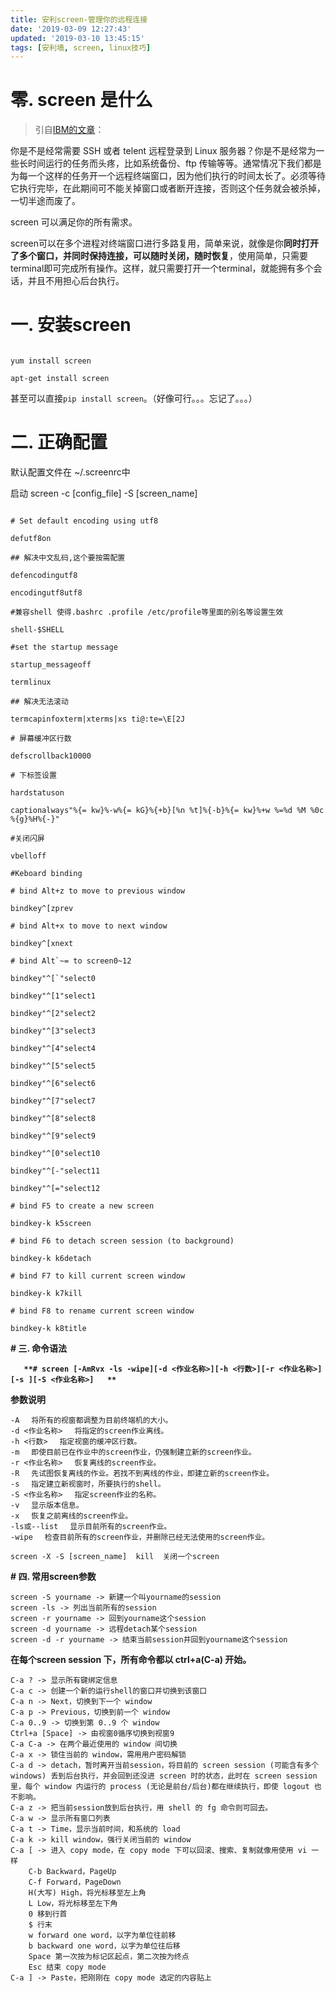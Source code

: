 ```yaml
---
title: 安利screen-管理你的远程连接
date: '2019-03-09 12:27:43'
updated: '2019-03-10 13:45:15'
tags: [安利墙, screen, linux技巧]
---
```

# 零. screen 是什么

> 引自[IBM的文章](https://www.ibm.com/developerworks/cn/linux/l-cn-screen/)：

你是不是经常需要 SSH 或者 telent 远程登录到 Linux 服务器？你是不是经常为一些长时间运行的任务而头疼，比如系统备份、ftp 传输等等。通常情况下我们都是为每一个这样的任务开一个远程终端窗口，因为他们执行的时间太长了。必须等待它执行完毕，在此期间可不能关掉窗口或者断开连接，否则这个任务就会被杀掉，一切半途而废了。  

  

screen 可以满足你的所有需求。

screen可以在多个进程对终端窗口进行多路复用，简单来说，就像是你**同时打开了多个窗口，并同时保持连接，可以随时关闭，随时恢复**，使用简单，只需要terminal即可完成所有操作。这样，就只需要打开一个terminal，就能拥有多个会话，并且不用担心后台执行。

  

# 一. 安装screen

```

yum install screen

apt-get install screen

```

甚至可以直接```pip install screen```。（好像可行。。。忘记了。。。）

  

# 二. 正确配置

默认配置文件在 ~/.screenrc中

启动 screen -c [config_file] -S [screen_name]

```shell  

# Set default encoding using utf8

defutf8on

## 解决中文乱码,这个要按需配置

defencodingutf8

encodingutf8utf8

#兼容shell 使得.bashrc .profile /etc/profile等里面的别名等设置生效

shell-$SHELL

#set the startup message

startup_messageoff

termlinux

## 解决无法滚动

termcapinfoxterm|xterms|xs ti@:te=\E[2J

# 屏幕缓冲区行数

defscrollback10000

# 下标签设置

hardstatuson

captionalways"%{= kw}%-w%{= kG}%{+b}[%n %t]%{-b}%{= kw}%+w %=%d %M %0c %{g}%H%{-}"

#关闭闪屏

vbelloff

#Keboard binding

# bind Alt+z to move to previous window

bindkey^[zprev

# bind Alt+x to move to next window

bindkey^[xnext

# bind Alt`~= to screen0~12

bindkey"^[`"select0

bindkey"^[1"select1

bindkey"^[2"select2

bindkey"^[3"select3

bindkey"^[4"select4

bindkey"^[5"select5

bindkey"^[6"select6

bindkey"^[7"select7

bindkey"^[8"select8

bindkey"^[9"select9

bindkey"^[0"select10

bindkey"^[-"select11

bindkey"^[="select12

# bind F5 to create a new screen

bindkey-k k5screen

# bind F6 to detach screen session (to background)

bindkey-k k6detach

# bind F7 to kill current screen window

bindkey-k k7kill

# bind F8 to rename current screen window

bindkey-k k8title

```

**# 三. 命令语法**

**```  
**# screen [-AmRvx -ls -wipe][-d <作业名称>][-h <行数>][-r <作业名称>][-s ][-S <作业名称>]  
**```**

**参数说明**

```shell
-A 　将所有的视窗都调整为目前终端机的大小。  
-d <作业名称> 　将指定的screen作业离线。  
-h <行数> 　指定视窗的缓冲区行数。  
-m 　即使目前已在作业中的screen作业，仍强制建立新的screen作业。  
-r <作业名称> 　恢复离线的screen作业。  
-R 　先试图恢复离线的作业。若找不到离线的作业，即建立新的screen作业。  
-s 　指定建立新视窗时，所要执行的shell。  
-S <作业名称> 　指定screen作业的名称。  
-v 　显示版本信息。  
-x 　恢复之前离线的screen作业。  
-ls或--list 　显示目前所有的screen作业。  
-wipe 　检查目前所有的screen作业，并删除已经无法使用的screen作业。

screen -X -S [screen_name]  kill  关闭一个screen
```

**# 四. 常用screen参数**
```shell
screen -S yourname -> 新建一个叫yourname的session  
screen -ls -> 列出当前所有的session  
screen -r yourname -> 回到yourname这个session  
screen -d yourname -> 远程detach某个session  
screen -d -r yourname -> 结束当前session并回到yourname这个session
```
**在每个screen session 下，所有命令都以 ctrl+a(C-a) 开始。**  
```shell
C-a ? -> 显示所有键绑定信息  
C-a c -> 创建一个新的运行shell的窗口并切换到该窗口  
C-a n -> Next，切换到下一个 window   
C-a p -> Previous，切换到前一个 window   
C-a 0..9 -> 切换到第 0..9 个 window  
Ctrl+a [Space] -> 由视窗0循序切换到视窗9  
C-a C-a -> 在两个最近使用的 window 间切换   
C-a x -> 锁住当前的 window，需用用户密码解锁  
C-a d -> detach，暂时离开当前session，将目前的 screen session (可能含有多个 windows) 丢到后台执行，并会回到还没进 screen 时的状态，此时在 screen session 里，每个 window 内运行的 process (无论是前台/后台)都在继续执行，即使 logout 也不影响。   
C-a z -> 把当前session放到后台执行，用 shell 的 fg 命令则可回去。  
C-a w -> 显示所有窗口列表  
C-a t -> Time，显示当前时间，和系统的 load   
C-a k -> kill window，强行关闭当前的 window  
C-a [ -> 进入 copy mode，在 copy mode 下可以回滚、搜索、复制就像用使用 vi 一样  
    C-b Backward，PageUp   
    C-f Forward，PageDown   
    H(大写) High，将光标移至左上角   
    L Low，将光标移至左下角   
    0 移到行首   
    $ 行末   
    w forward one word，以字为单位往前移   
    b backward one word，以字为单位往后移   
    Space 第一次按为标记区起点，第二次按为终点   
    Esc 结束 copy mode   
C-a ] -> Paste，把刚刚在 copy mode 选定的内容贴上
```